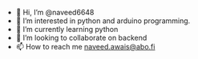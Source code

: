 - 👋 Hi, I’m @naveed6648
- 👀 I’m interested in python and arduino programming.
- 🌱 I’m currently learning python
- 💞️ I’m looking to collaborate on backend
- 📫 How to reach me naveed.awais@abo.fi

<!---
naveed6648/naveed6648 is a ✨ special ✨ repository because its `README.md` (this file) appears on your GitHub profile.
You can click the Preview link to take a look at your changes.
--->
